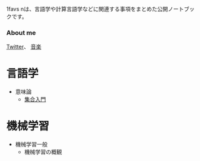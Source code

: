 <!-- Global site tag (gtag.js) - Google Analytics -->
<script async src="https://www.googletagmanager.com/gtag/js?id=G-1PSLTF4HCS"></script>
<script>
  window.dataLayer = window.dataLayer || [];
  function gtag(){dataLayer.push(arguments);}
  gtag('js', new Date());
  gtag('config', 'G-1PSLTF4HCS');
</script>

 1favs nは、言語学や計算言語学などに関連する事項をまとめた公開ノートブックです。

### About me

 [Twitter](https://twitter.com/KlrCalorieBomb)、 [音楽](https://www.youtube.com/channel/UC6IdDDxv8ii_oO8PHmklwdA)

# 言語学

- 意味論
  - [集合入門](https://klara-note.github.io/KLARA-NOTEBOOK/introduction-to-mathematic-tools)

# 機械学習

- 機械学習一般
  - 機械学習の概観

